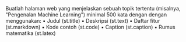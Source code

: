 Buatlah halaman web yang menjelaskan sebuah topik 
tertentu (misalnya, "Pengenalan Machine Learning") minimal 
500 kata dengan dengan menggunakan:
 ▪ Judul (st.title) 
▪ Deskripsi (st.text) 
▪ Daftar fitur (st.markdown) 
▪ Kode contoh (st.code) 
▪ Caption (st.caption) 
▪ Rumus matematika (st.latex)
